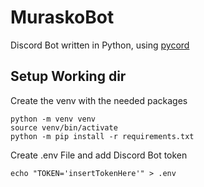 # MuraskoBot
Discord Bot written in Python, using [pycord](https://github.com/Pycord-Development/pycord)

## Setup Working dir
Create the venv with the needed packages
```
python -m venv venv
source venv/bin/activate
python -m pip install -r requirements.txt
```

Create .env File and add Discord Bot token
```
echo "TOKEN='insertTokenHere'" > .env
```